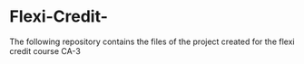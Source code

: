 # Flexi-Credit-
The following repository contains the files of the project created for the flexi credit course CA-3
